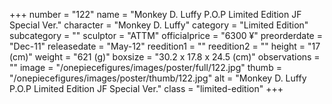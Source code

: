 +++
number = "122"
name = "Monkey D. Luffy P.O.P Limited Edition JF Special Ver."
character = "Monkey D. Luffy"
category = "Limited Edition"
subcategory = ""
sculptor = "ATTM"
officialprice = "6300 ¥"
preorderdate = "Dec-11"
releasedate = "May-12"
reedition1 = ""
reedition2 = ""
height = "17 (cm)"
weight = "621 (g)"
boxsize = "30.2 x 17.8 x 24.5 (cm)"
observations = ""
image = "/onepiecefigures/images/poster/full/122.jpg"
thumb = "/onepiecefigures/images/poster/thumb/122.jpg"
alt = "Monkey D. Luffy P.O.P Limited Edition JF Special Ver."
class = "limited-edition"
+++
